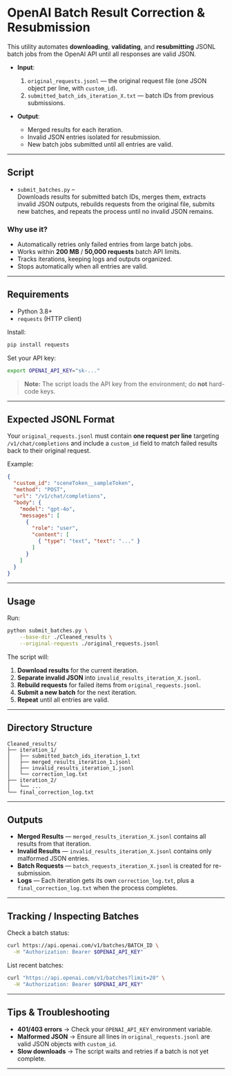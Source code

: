 # OpenAI Batch Result Correction & Resubmission

This utility automates **downloading**, **validating**, and **resubmitting** JSONL batch jobs from the OpenAI API until all responses are valid JSON.

- **Input**:
  1. `original_requests.jsonl` — the original request file (one JSON object per line, with `custom_id`).
  2. `submitted_batch_ids_iteration_X.txt` — batch IDs from previous submissions.

- **Output**:
  - Merged results for each iteration.
  - Invalid JSON entries isolated for resubmission.
  - New batch jobs submitted until all entries are valid.

---

## Script

- `submit_batches.py` –  
  Downloads results for submitted batch IDs, merges them, extracts invalid JSON outputs, rebuilds requests from the original file, submits new batches, and repeats the process until no invalid JSON remains.

### Why use it?

- Automatically retries only failed entries from large batch jobs.
- Works within **200 MB** / **50,000 requests** batch API limits.
- Tracks iterations, keeping logs and outputs organized.
- Stops automatically when all entries are valid.

---

## Requirements

- Python 3.8+
- `requests` (HTTP client)

Install:

```bash
pip install requests
````

Set your API key:

```bash
export OPENAI_API_KEY="sk-..."
```

> **Note:** The script loads the API key from the environment; do **not** hard-code keys.

---

## Expected JSONL Format

Your `original_requests.jsonl` must contain **one request per line** targeting `/v1/chat/completions` and include a `custom_id` field to match failed results back to their original request.

Example:

```json
{
  "custom_id": "sceneToken__sampleToken",
  "method": "POST",
  "url": "/v1/chat/completions",
  "body": {
    "model": "gpt-4o",
    "messages": [
      {
        "role": "user",
        "content": [
          { "type": "text", "text": "..." }
        ]
      }
    ]
  }
}
```

---

## Usage

Run:

```bash
python submit_batches.py \
    --base-dir ./Cleaned_results \
    --original-requests ./original_requests.jsonl
```

The script will:

1. **Download results** for the current iteration.
2. **Separate invalid JSON** into `invalid_results_iteration_X.jsonl`.
3. **Rebuild requests** for failed items from `original_requests.jsonl`.
4. **Submit a new batch** for the next iteration.
5. **Repeat** until all entries are valid.

---

## Directory Structure

```
Cleaned_results/
├── iteration_1/
│   ├── submitted_batch_ids_iteration_1.txt
│   ├── merged_results_iteration_1.jsonl
│   ├── invalid_results_iteration_1.jsonl
│   └── correction_log.txt
├── iteration_2/
│   └── ...
└── final_correction_log.txt
```

---

## Outputs

* **Merged Results** — `merged_results_iteration_X.jsonl` contains all results from that iteration.
* **Invalid Results** — `invalid_results_iteration_X.jsonl` contains only malformed JSON entries.
* **Batch Requests** — `batch_requests_iteration_X.jsonl` is created for re-submission.
* **Logs** — Each iteration gets its own `correction_log.txt`, plus a `final_correction_log.txt` when the process completes.

---

## Tracking / Inspecting Batches

Check a batch status:

```bash
curl https://api.openai.com/v1/batches/BATCH_ID \
  -H "Authorization: Bearer $OPENAI_API_KEY"
```

List recent batches:

```bash
curl "https://api.openai.com/v1/batches?limit=20" \
  -H "Authorization: Bearer $OPENAI_API_KEY"
```

---

## Tips & Troubleshooting

* **401/403 errors** → Check your `OPENAI_API_KEY` environment variable.
* **Malformed JSON** → Ensure all lines in `original_requests.jsonl` are valid JSON objects with `custom_id`.
* **Slow downloads** → The script waits and retries if a batch is not yet complete.

---



